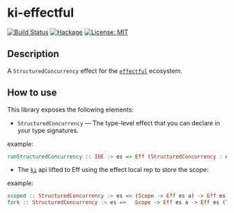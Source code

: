 # ki-effectful

[![Build Status](https://github.com/TristanCacqueray/ki-effectful/workflows/Haskell-CI/badge.svg?branch=main)](https://github.com/TristanCacqueray/ki-effectful/actions?query=branch%3Amain)
[![Hackage](https://img.shields.io/hackage/v/ki-effectful.svg?logo=haskell)](https://hackage.haskell.org/package/ki-effectful)
[![License: MIT](https://img.shields.io/badge/License-MIT-yellow.svg)](LICENSE.md)

## Description

A `StructuredConcurrency` effect for the [`effectful`][effectful] ecosystem.

## How to use

This library exposes the following elements:

* `StructuredConcurrency` — The type-level effect that you can declare in your type signatures.

example:
```haskell
runStructuredConcurrency :: IOE :> es => Eff (StructuredConcurrency : es) a -> Eff es a
```

* The [`ki`][ki] api lifted to Eff using the effect local rep to store the scope:

example:
```haskell
scoped :: StructuredConcurrency :> es => (Scope -> Eff es a) -> Eff es a
fork :: StructuredConcurrency :> es =>   Scope -> Eff es a -> Eff es (Thread a)
```

[effectful]: https://github.com/haskell-effectful/effectful
[ki]: https://github.com/awkward-squad/ki
